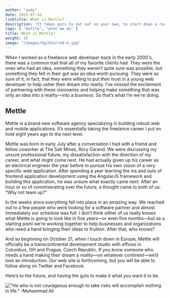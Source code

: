 ```yaml
---
author: "andy"
date: 2015-07-16
linktitle: What is Mettle?
description: "It takes guts to set out on your own, to start down a road whose destination is unknown. Mettle is about taking that first step in the journey."
tags: [ "mettle", "what we do" ]
title: What is Mettle?
weight: 10
image: "/images/bg/blurred-m.jpg"
---
```


When I worked as a freelance web developer back in the early 2000's, there was a common trait that all of my favorite clients had: They were the ones who had an idea, something they weren’t quite sure was possible, but something they felt in their gut was an idea worth pursuing. They were so sure of it, in fact, that they were willing to put their trust in a young web developer to help usher their dream into reality. I’ve missed the excitement of partnering with these visionaries and helping make something that was only an idea into a reality—into a _business_. So that’s what I’m we're doing.

## Mettle

Mettle is a brand new software agency specializing in building robust web and mobile applications. It’s essentially taking the freelance career I put on hold eight years ago to the next level.

Mettle was born in early July after a conversation I had with a friend and fellow coworker at The Salt Mines, Rory Garand. We were discussing my unsure professional future, my dissatisfaction with the direction of my career, and what might come next. He had actually given up his career as an electrical engineer the year before to pursue his own vision of a very specific web application. After spending a year learning the ins and outs of frontend application development using the AngularJS framework and building this application, he was unsure what exactly came next. After an hour or so of commiserating over the future, a thought came to both of us: “Why not team up?”

In the weeks since everything fell into place in an amazing way. We reached out to a few people who were looking for a software partner and almost immediately our schedule was full. I don’t think either of us really knows what Mettle is going to look like in five years—or even five months—but as a starting point we’re working together to help businesses and organizations who need a hand bringing their ideas to fruition.  After that, who knows?

And so beginning on October 21, when I touch down in Europe, Mettle will officially be a transcontinental development studio with offices in Columbus, OH and Prague, Czech Republic. If you know someone who needs a hand making their dream a reality—on whatever continent—we’d love an introduction. Our web site is forthcoming, but you will be able to follow along on Twitter and Facebook.

Here’s to the future, and having the guts to make it what you want it to be.


!["He who is not courageous enough to take risks will accomplish nothing in life." -Muhammad Ali](/images/courageous.jpg)